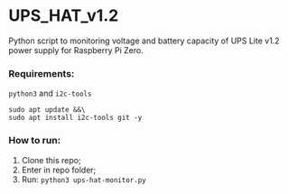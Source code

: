 # UPS_HAT_v1.2

Python script to monitoring voltage and battery capacity of UPS Lite v1.2 power supply for Raspberry Pi Zero.

### Requirements:
`python3` and `i2c-tools`
```
sudo apt update &&\
sudo apt install i2c-tools git -y
```

### How to run:
1. Clone this repo;
2. Enter in repo folder;
3. Run: ```python3 ups-hat-monitor.py```
